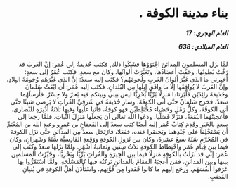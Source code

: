 <h1 dir="rtl">بناء مدينة الكوفة .</h1>

<h5 dir="rtl">العام الهجري:  17

العام الميلادي: 638

</h5>

<p dir="rtl">لمَّا نزَل المسلمون المدائنَ اجْتَوَوْها فشَكُوا ذلك, فكتَب حُذيفةُ إلى عُمَر: إنَّ العَربَ قد رَقَّتْ بُطونُها، وجَفَّتْ أَعضادُها، وتَغَيَّرَتْ أَلوانُها. وكان مع سعدٍ, فكتَب عُمَرُ إلى سعدٍ: أَخبِرني ما الذي غَيَّرَ أَلوانَ العَربِ ولُحومَهُم؟ فكتَب إليه سعدٌ: إنَّ الذي غَيَّرَهُم وُخومَةُ البِلادِ، وإنَّ العَربَ لا يُوافِقُها إلَّا ما وافَق إِبِلَها مِن البُلدانِ. فكتَب إليه عُمَر: أن ابْعَثْ سَلمانَ وحُذيفةَ رائِدَيْنِ فَلْيَرتادا مَنزِلًا بَرِّيًّا بَحْرِيًّا ليس بيني وبينكم فيه بَحرٌ ولا جِسْرٌ. فأَرسلَهُما سعدٌ، فخرَج سَلمانُ حتَّى أتى الكوفَةَ، وسار حُذيفةُ في شَرقِيِّ الفُراتِ لا يَرضى شيئًا حتَّى أتى الكوفَةَ، وكلُّ رَمْلٍ وحَصْباء مُخْتَلِطَيْنِ فهو كوفةُ، فأَتَيا عليها وفيها ثلاثةُ أَدْيِرَةٍ للنَّصارى، فأَعجبَتْهُما البُقعَةُ، فنَزَلا فَصَلَّيا، ودَعَوا الله تعالى أن يَجعلَها مَنزِلَ الثَّباتِ. فلمَّا رجَعا إلى سعدٍ بالخَبَرِ وقَدِمَ كِتابُ عُمَر إليه أيضًا كتَب سعدٌ إلى القَعقاعِ بن عَمرٍو وعبدِ الله بن المُعْتَمِّ أن يَسْتَخْلِفا على جُنْدِهما ويَحضَرا عنده، ففَعَلا، فارْتَحَل سعدٌ مِن المدائنِ حتَّى نزَل الكوفةَ في المُحَرَّمِ سَنَةَ سبعَ عشرةَ، وكان بين نُزولِ الكوفةِ ووَقعةِ القادِسيَّة سَنَةٌ وشَهرانِ، وكان فيما بين قِيامِ عُمَر واخْتِطاط الكوفةِ ثلاثُ سِنين وثمانيةُ أَشْهُر. ولمَّا نزَلها سعدٌ وكتَب إلى عُمَر: إنِّي قد نزَلتُ بالكوفةِ مَنزِلًا فيما بين الحِيرَةِ والفُراتِ بَرِّيًّا وبَحْرِيًّا، وخَيَّرْتُ المسلمين بينها وبين المدائنِ، فمَن أَعجبَهُ المقامُ بالمدائنِ تَركتُه فيها كالمَسْلَحَةِ. ولمَّا اسْتَقَرُّوا بها عَرَفوا أَنفُسَهُم، ورجَع إليهم ما كانوا فَقَدوا مِن قُوَّتِهم، واسْتَأْذَنَ أهلُ الكوفةِ في بُنيانِ القَصَبِ.</p></br>

